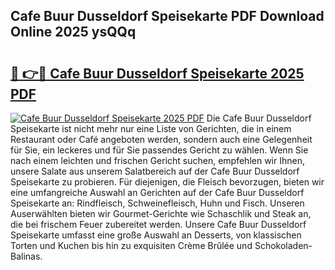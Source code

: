 ## Cafe Buur Dusseldorf Speisekarte PDF Download Online 2025 ysQQq

# <h2><a href="http://gc9eye1.nevu.top/?p=Cafe+Buur+Dusseldorf+Speisekarte">🔗 👉🔴 Cafe Buur Dusseldorf Speisekarte 2025 PDF</a></h2>

[![Cafe Buur Dusseldorf Speisekarte 2025 PDF](https://i.imgur.com/dBaPXMq.png)](http://gc9eye1.nevu.top/?p=Cafe+Buur+Dusseldorf+Speisekarte)
Die Cafe Buur Dusseldorf Speisekarte ist nicht mehr nur eine Liste von Gerichten, die in einem Restaurant oder Café angeboten werden, sondern auch eine Gelegenheit für Sie, ein leckeres und für Sie passendes Gericht zu wählen. Wenn Sie nach einem leichten und frischen Gericht suchen, empfehlen wir Ihnen, unsere Salate aus unserem Salatbereich auf der Cafe Buur Dusseldorf Speisekarte zu probieren. Für diejenigen, die Fleisch bevorzugen, bieten wir eine umfangreiche Auswahl an Gerichten auf der Cafe Buur Dusseldorf Speisekarte an: Rindfleisch, Schweinefleisch, Huhn und Fisch. Unseren Auserwählten bieten wir Gourmet-Gerichte wie Schaschlik und Steak an, die bei frischem Feuer zubereitet werden. Unsere Cafe Buur Dusseldorf Speisekarte umfasst eine große Auswahl an Desserts, von klassischen Torten und Kuchen bis hin zu exquisiten Crème Brûlée und Schokoladen-Balinas.

